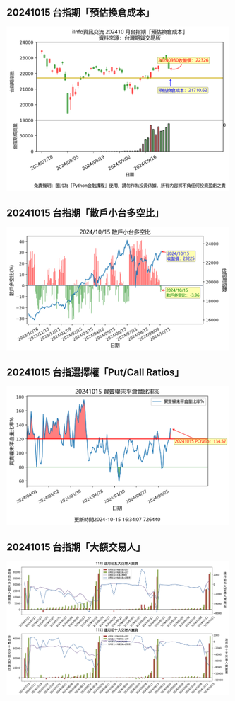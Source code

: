 ## 20241015 台指期「預估換倉成本」
![](images/txfcost.png)

## 20241015 台指期「散戶小台多空比」
![](images/bbiri.png)

## 20241015 台指選擇權「Put/Call Ratios」
![](images/pcratio.png)

## 20241015 台指期「大額交易人」
![](images/blocktrade.png)

